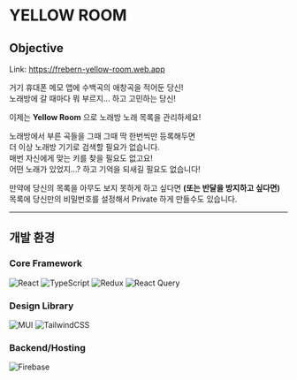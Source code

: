 # YELLOW ROOM
## Objective
Link: https://frebern-yellow-room.web.app

거기 휴대폰 메모 앱에 수백곡의 애창곡을 적어둔 당신!  
노래방에 갈 때마다 뭐 부르지... 하고 고민하는 당신!  
  
이제는 **Yellow Room** 으로 노래방 노래 목록을 관리하세요!  
  
노래방에서 부른 곡들을 그때 그때 딱 한번씩만 등록해두면  
더 이상 노래방 기기로 검색할 필요가 없습니다.  
매번 자신에게 맞는 키를 찾을 필요도 없고요!  
어떤 노래가 있었지...? 하고 기억을 되새길 필요도 없습니다!  
  
만약에 당신의 목록을 아무도 보지 못하게 하고 싶다면 __(또는 반달을 방지하고 싶다면)__  
목록에 당신만의 비밀번호를 설정해서 Private 하게 만들수도 있습니다.  
  
---
## 개발 환경
### Core Framework
![React](https://img.shields.io/badge/react-20232a.svg?style=for-the-badge&logo=react&logoColor=61DAFB)
![TypeScript](https://img.shields.io/badge/typescript-007ACC.svg?style=for-the-badge&logo=typescript&logoColor=white)
![Redux](https://img.shields.io/badge/redux-593d88.svg?style=for-the-badge&logo=redux&logoColor=white)
![React Query](https://img.shields.io/badge/-React%20Query-FF4154?style=for-the-badge&logo=react%20query&logoColor=white)

### Design Library
![MUI](https://img.shields.io/badge/MUI-0081CB.svg?style=for-the-badge&logo=mui&logoColor=white)
![TailwindCSS](https://img.shields.io/badge/tailwindcss-38B2AC.svg?style=for-the-badge&logo=tailwind-css&logoColor=white)

### Backend/Hosting
![Firebase](https://img.shields.io/badge/Firebase-039BE5?style=for-the-badge&logo=Firebase&logoColor=white)

